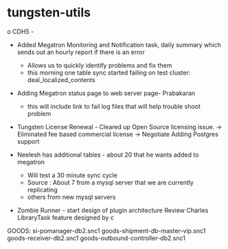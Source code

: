 tungsten-utils
==============

o CDH5 - 

- Added Megatron Monitoring and Notification task, 
   daily summary
   which sends out an hourly report if there is an error  

  - Allows us to quickly identify problems and fix them
  - this morning one table sync started failing on test cluster: deal_localized_contents
  
- Adding Megatron status page to web server page- Prabakaran
  - this will include link to fail log files that will help trouble shoot problem

- Tungsten License Renewal - Cleared up Open Source licensing issue. 
   -> Eliminated fee based commercial license
   -> Negotiate Adding Postgres support 

- Neelesh has additional tables - about 20 that he wants added to megatron
   -  Will test a 30 minute sync cycle
   - Source : About 7 from a mysql server that we are currently replicating
   - others from new mysql servers

  
- Zombie Runner - start design of plugin architecture
   Review Charles LibraryTask feature designed by c
   
   
 GOODS:
   si-pomanager-db2.snc1
   goods-shipment-db-master-vip.snc1
   goods-receiver-db2.snc1
   goods-outbound-controller-db2.snc1